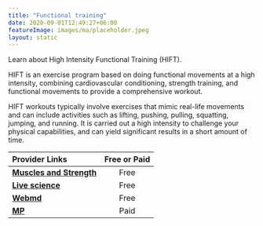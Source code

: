 ```yaml
---
title: "Functional training"
date: 2020-09-01T12:49:27+06:00
featureImage: images/ma/placeholder.jpeg
layout: static
---
```


Learn about High Intensity Functional Training (HIFT).

HIFT is an exercise program based on doing functional movements at a high intensity, combining cardiovascular conditioning, strength training, and functional movements to provide a comprehensive workout.  

HIFT workouts typically involve exercises that mimic real-life movements and can include activities such as lifting, pushing, pulling, squatting, jumping, and running. It is carried out a high intensity to challenge your physical capabilities, and can yield significant results in a short amount of time. 

| Provider Links      | Free or Paid  |  
| :-----------          | :--------------:      |  
| [**Muscles and Strength**](https://www.muscleandstrength.com/workout/6-week-high-intensity-functional-training-workout) | Free | 
| [**Live science**](https://www.livescience.com/what-is-functional-training) | Free  | 
| [**Webmd**](https://www.webmd.com/fitness-exercise/how-to-exercise-with-functional-training) | Free | 
| [**MP**](https://www.mp.com) | Paid | 
  

<br/><br/>






